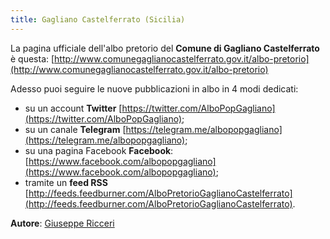```yaml
---
title: Gagliano Castelferrato (Sicilia)
---
```


La pagina ufficiale dell'albo pretorio del **Comune di Gagliano Castelferrato** è questa: [http://www.comunegaglianocastelferrato.gov.it/albo-pretorio](http://www.comunegaglianocastelferrato.gov.it/albo-pretorio)

Adesso puoi seguire le nuove pubblicazioni in albo in 4 modi dedicati:

* su un account **Twitter** [https://twitter.com/AlboPopGagliano](https://twitter.com/AlboPopGagliano);
* su un canale **Telegram** [https://telegram.me/albopopgagliano](https://telegram.me/albopopgagliano);
* su una pagina Facebook **Facebook**: [https://www.facebook.com/albopopgagliano](https://www.facebook.com/albopopgagliano);
* tramite un **feed RSS** [http://feeds.feedburner.com/AlboPretorioGaglianoCastelferrato](http://feeds.feedburner.com/AlboPretorioGaglianoCastelferrato).


**Autore**: [Giuseppe Ricceri](https://www.facebook.com/etanoox)
